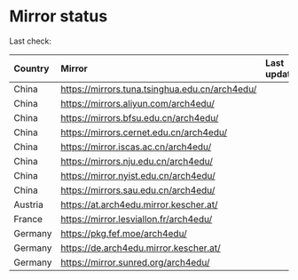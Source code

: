<script src="./time.js"></script>
# Mirror status
Last check: <script type="text/javascript">localize(1727833412.7434497);</script>

|Country|Mirror|Last update|
|:------|:-----|:----------|
|China|https://mirrors.tuna.tsinghua.edu.cn/arch4edu/|<script type="text/javascript">localize(1727808130);</script>|
|China|https://mirrors.aliyun.com/arch4edu/|<script type="text/javascript">localize(1727808130);</script>|
|China|https://mirrors.bfsu.edu.cn/arch4edu/|<script type="text/javascript">localize(1727808130);</script>|
|China|https://mirrors.cernet.edu.cn/arch4edu/|<script type="text/javascript">localize(1727808130);</script>|
|China|https://mirror.iscas.ac.cn/arch4edu/|<script type="text/javascript">localize(1727808130);</script>|
|China|https://mirrors.nju.edu.cn/arch4edu/|<script type="text/javascript">localize(1727721797);</script>|
|China|https://mirror.nyist.edu.cn/arch4edu/|<script type="text/javascript">localize(1727765145);</script>|
|China|https://mirrors.sau.edu.cn/arch4edu/|<script type="text/javascript">localize(1727808130);</script>|
|Austria|https://at.arch4edu.mirror.kescher.at/|<script type="text/javascript">localize(1727808130);</script>|
|France|https://mirror.lesviallon.fr/arch4edu/|<script type="text/javascript">localize(1727808130);</script>|
|Germany|https://pkg.fef.moe/arch4edu/|<script type="text/javascript">localize(1727808130);</script>|
|Germany|https://de.arch4edu.mirror.kescher.at/|<script type="text/javascript">localize(1727808130);</script>|
|Germany|https://mirror.sunred.org/arch4edu/|<script type="text/javascript">localize(1727808130);</script>|

<script src="./tablefilter/tablefilter.js"></script>
<script src="./table.js"></script>